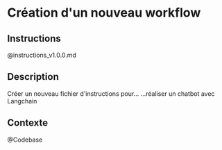 # Création d'un nouveau workflow

## Instructions
@instructions_v1.0.0.md

## Description
Créer un nouveau fichier d'instructions pour...
...réaliser un chatbot avec Langchain

## Contexte
@Codebase
